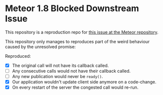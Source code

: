 # Meteor 1.8 Blocked Downstream Issue

This repository is a reproduction repo for [this issue at the Meteor repository](https://github.com/meteor/meteor/issues/10352).

This repository only manages to reproduces part of the weird behaviour caused by the unresolved promise:

Reproduced:

- [x] The original call will not have its callback called.
- [ ] Any consecutive calls would not have their callback called.
- [ ] Any new publication would never be `ready()`.
- [x] Our application wouldn't update client side anymore on a code-change.
- [x] On every restart of the server the congested call would re-run.
